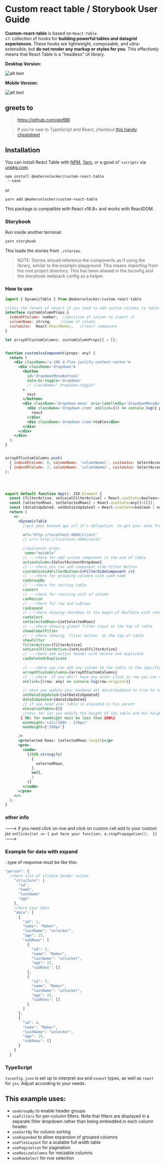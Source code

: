 # Custom react table / Storybook User Guide

**Custom-react-table** is based on <code>React-Table v7</code>: collection of hooks for **building powerful tables and datagrid experiences**. These hooks are lightweight, composable, and ultra-extensible, but **do not render any markup or styles for you**. This effectively means that React Table is a "headless" UI library.

**Desktop Version:**
 
![alt text](https://user-images.githubusercontent.com/30791819/157678784-2e49fddd-5766-4185-a816-2e36b2a60037.png)

**Mobile Version:**




![alt text](https://user-images.githubusercontent.com/30791819/157678930-6004a305-fac9-40de-b549-68a6e7798d8e.png)





## greets to 

> https://github.com/atefBB

> If you’re new to TypeScript and React, checkout [this handy cheatsheet](https://github.com/sw-yx/react-typescript-cheatsheet/)

## Installation

You can install React Table with [NPM](https://npmjs.com),
[Yarn](https://yarnpkg.com), or a good ol' `<script>` via
[unpkg.com](https://unpkg.com).

```sh
npm install @maherunlocker/custom-react-table
 --save
```

or

```sh
yarn add @maherunlocker/custom-react-table
```

This package is compatible with React v16.8+ and works with ReactDOM.

### Storybook

Run inside another terminal:

```bash
yarn storybook
```

This loads the stories from `./stories`.

> NOTE: Stories should reference the components as if using the library, similar to the example playground. This means importing from the root project directory. This has been aliased in the tsconfig and the storybook webpack config as a helper.

### How to use





```jsx
import { DynamicTable } from @maherunlocker/custom-react-table

//this the format of object if you need to add custom columns to table with your personal jsx
interface customColumnProps {
  indexOFColumn: number;  //position of column to insert it 
  columnName: string;    //name of column 
  customJsx:  React.ReactNode;;   //react componant 
}

let arrayOfCustomColumns: customColumnProps[] = [];


function customJsxComponent(props: any) {
  return (
    <div className='w-100 d-flex justify-content-center'>
      <div className='dropdown'>
        <button
          id='dropdownMenuButton1'
          data-bs-toggle='dropdown'
          // className=" dropdown-toggle"
        >
          test
        </button>
        <div className='dropdown-menu' aria-labelledby='dropdownMenuButton'>
          <div className='dropdown-item' onClick={() => console.log({ props })}>
            react
          </div>
          <div className='dropdown-item'>table</div>
        </div>
      </div>
    </div>
  );
}


arrayOfCustomColumns.push(
  { indexOFColumn: 0, columnName: 'columnName1', customJsx: SelectAccountDropdown2 },
  { indexOFColumn: 2, columnName: 'columnName2', customJsx: SelectAccountDropdown }
);




export default function App(): JSX.Element {
  const [filterActive, setLocalFilterActive] = React.useState<boolean>(false);
  const [selectedRows, setSelectedRows] = React.useState<any[]>([]);
  const [dataIsUpdated, setDataIsUpdated] = React.useState<boolean | number>(false);
  return (
    <>
      <DynamicTable
        //put your backed api url it's obligation  to get your date from api
        
        url='http://localhost:4000/client'
        // url='http://localhost:4000/cards'

        //optionnal props
         name="mytable"
        // --->here for add custom component in the end of table
        actionColumn={SelectAccountDropdown}
        // --->here you can add component side Filter Button
        customJsxSideFilterButton={<FilterSideComponent />}
        // --->here for grouping columns with same name
        canGroupBy
        // --->here for sorting table
        canSort
        // --->here for resizing with of column
        canResize
        // --->here for row and subrows
        canExpand
        // --->here showing checkbox in the begin of RowTable with return you the checked rows
        canSelect
        setSelectedRows={setSelectedRows}
        // --->here showing global filter input on the top of table
        showGlobalFilter
        // --->here showing  filter button  on the top of table
        showFilter
        filterActive={filterActive}
        setLocalFilterActive={setLocalFilterActive}
        // --->here add action header with delete and duplicate
        canDeleteOrDuplicate
        
        // --->here you can add any column to the table in the specified place with custom name and customjsx
        arrayOfCustomColumns={arrayOfCustomColumns}
        // --->here  if you don't have any other click in row you can use to get clicked row details
        onClick={(row: any) => console.log(row.original)}

        // when you update your backend set dataIsUpdated to true to render table
        setDataIsUpdated={setDataIsUpdated}
        dataIsUpdated={dataIsUpdated}
        // if you need your table is elevated in his parent 
        elevationTable={8}
        //this for let you modify the height of the table and min height you can put number or string  or calc() function of css
       [ NB: for maxHeight must be less than 100%] 
        minHeight='calc(100% - 276px)'
        maxHeight={'200px'}

      />
      <p>Selected Rows: {selectedRows.length}</p>
      <pre>
        <code>
          {JSON.stringify(
            {
              selectedRows,
            },
            null,
            2
          )}
        </code>
      </pre>
    </>
  );
}

```

### other info
---> if you need click on row and click on custom cell add to your custom jsx  `onClick={(e) => {
             put here your function;
              e.stopPropagation(); 
            }}`
--->            
### Example for data with expand
. type of response must be like this:

```js
"person": {
  //here list of visible header colums
    "structure": [
      "id",
      "name",
      "lastName"
      "age"
    ],
    //here your data 
    "data": [
      {
        "id": 1,
        "name": "Maher",
        "lastName": "unlocker",
        "age": 15,
        "subRows": [
          {
            "id": 2,
            "name": "Maher",
            "lastName": "unlocker",
            "age": 15,
            "subRows": []
          },
          {
            "id": 3,
            "name": "Maher",
            "lastName": "unlocker",
            "age": 15,
            "subRows": []
          }
        ]
      },
      {
        "id": 4,
        "name": "Maher",
        "lastName": "unlocker",
        "age": 15,
        "subRows": []
      }
    ]
  }
```

### TypeScript

`tsconfig.json` is set up to interpret `dom` and `esnext` types, as well as `react` for `jsx`. Adjust according to your needs.


## This example uses:


  * `useGroupBy` to enable header groups
  * `useFilters` for per-column filters.  Note that filters are displayed in a separate filter dropdown rather than being embedded in each column header.
  * `useSortBy` for column sorting
  * `useExpanded` to allow expansion of grouped columns
  * `useFlexLayout` for a scalable full width table
  * `usePagination` for pagination
  * `useResizeColumns` for resizable columns
  * `useRowSelect` for row selection
